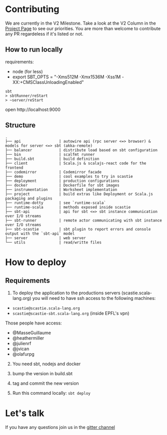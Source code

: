 # Contributing

We are currently in the V2 Milestone. Take a look at the V2 Column in the [Project Page](https://github.com/scalacenter/scastie/projects/1) to see our priorities.
You are more than welcome to contribute any PR regardeless if it's listed or not.

## How to run locally

requirements: 

* node (for less)
* export SBT_OPTS = "-Xms512M -Xmx1536M -Xss1M -XX:+CMSClassUnloadingEnabled"

```
sbt
> sbtRunner/reStart
> ~server/reStart
```

open http://localhost:9000

## Structure

```
.
├── api                 | autowire api (rpc server <=> browser) & models for server <=> sbt (akka-remote)
├── balancer            | distribute load based on sbt configuration
├── bin                 | scalfmt runner
├── build.sbt           | build definition
├── client              | Scala.js & scalajs-react code for the frontend 
├── codemirror          | Codemirror facade
├── demo                | cool examples to try in scastie
├── deployment          | production configurations
├── docker              | Dockerfile for sbt images
├── instrumentation     | Worksheet implementation
├── project             | build extras like Deployment or Scala.js packaging and plugins
├── runtime-dotty       | see `runtime-scala`
├── runtime-scala       | methods exposed inside scastie
├── sbt-api             | api for sbt <=> sbt instance communication over I/O streams
├── sbt-runner          | remote actor communicating with sbt instance over I/O streams
├── sbt-scastie         | sbt plugin to report errors and console output with the `sbt-api` model 
├── server              | web server
└── utils               | read/writte files
```


# How to deploy

## Requirements

1. To deploy the application to the productions servers (scastie.scala-lang.org) you will need to have ssh access to the following machines:

* `scastie@scastie.scala-lang.org`
* `scastie@scastie-sbt.scala-lang.org` (inside EPFL's vpn)

Those people have access:

* @MasseGuillaume
* @heathermiller
* @julienrf
* @jvican
* @olafurpg

2. You need sbt, nodejs and docker

3. bump the version in build.sbt

4. tag and commit the new version

5. Run this command locally: `sbt deploy`

# Let's talk

If you have any questions join us in the [gitter channel](https://gitter.im/scalacenter/scastie)
